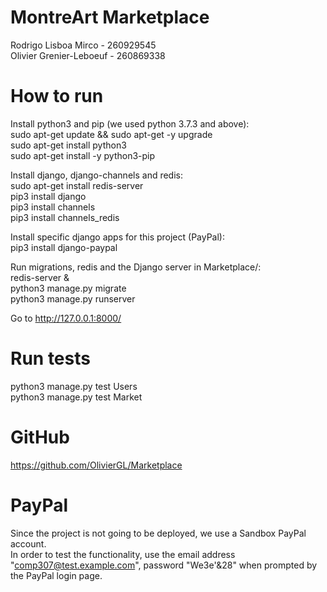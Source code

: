 # MontreArt Marketplace

Rodrigo Lisboa Mirco - 260929545  
Olivier Grenier-Leboeuf - 260869338


# How to run

Install python3 and pip (we used python 3.7.3 and above):  
sudo apt-get update && sudo apt-get -y upgrade  
sudo apt-get install python3  
sudo apt-get install -y python3-pip  


Install django, django-channels and redis:  
sudo apt-get install redis-server  
pip3 install django  
pip3 install channels  
pip3 install channels_redis


Install specific django apps for this project (PayPal):  
pip3 install django-paypal


Run migrations, redis and the Django server in Marketplace/:  
redis-server &           
python3 manage.py migrate  
python3 manage.py runserver
 

Go to http://127.0.0.1:8000/


# Run tests

python3 manage.py test Users  
python3 manage.py test Market  


# GitHub

https://github.com/OlivierGL/Marketplace

# PayPal

Since the project is not going to be deployed, we use a Sandbox PayPal account.  
In order to test the functionality, use the email address "comp307@test.example.com", password "We3e'&28" when prompted by the PayPal login page.
